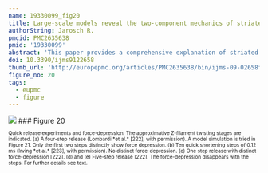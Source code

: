 ```yaml
---
name: 19330099_fig20
title: Large-scale models reveal the two-component mechanics of striated muscle.
authorString: Jarosch R.
pmcid: PMC2635638
pmid: '19330099'
abstract: 'This paper provides a comprehensive explanation of striated muscle mechanics and contraction on the basis of filament rotations. Helical proteins, particularly the coiled-coils of tropomyosin, myosin and alpha-actinin, shorten their H-bonds cooperatively and produce torque and filament rotations when the Coulombic net-charge repulsion of their highly charged side-chains is diminished by interaction with ions. The classical "two-component model" of active muscle differentiated a "contractile component" which stretches the "series elastic component" during force production. The contractile components are the helically shaped thin filaments of muscle that shorten the sarcomeres by clockwise drilling into the myosin cross-bridges with torque decrease (= force-deficit). Muscle stretch means drawing out the thin filament helices off the cross-bridges under passive counterclockwise rotation with torque increase (= stretch activation). Since each thin filament is anchored by four elastic alpha-actinin Z-filaments (provided with force-regulating sites for Ca(2+) binding), the thin filament rotations change the torsional twist of the four Z-filaments as the "series elastic components". Large scale models simulate the changes of structure and force in the Z-band by the different Z-filament twisting stages A, B, C, D, E, F and G. Stage D corresponds to the isometric state. The basic phenomena of muscle physiology, i. e. latency relaxation, Fenn-effect, the force-velocity relation, the length-tension relation, unexplained energy, shortening heat, the Huxley-Simmons phases, etc. are explained and interpreted with the help of the model experiments.'
doi: 10.3390/ijms9122658
thumb_url: 'http://europepmc.org/articles/PMC2635638/bin/ijms-09-02658f20.gif'
figure_no: 20
tags:
  - eupmc
  - figure
---
```

<img src='http://europepmc.org/articles/PMC2635638/bin/ijms-09-02658f20.jpg' style='max-height: 300px'>
### Figure 20
<p style='font-size: 10px;'>Quick release experiments and force-depression. The approximative Z-filament twisting stages are indicated.  (a) A four-step release (Lombardi *et al.* [<xref ref-type="bibr" rid="b222-ijms-09-02658">222</xref>], with permission). A model simulation is tried in <xref ref-type="fig" rid="f21-ijms-09-02658">Figure 21</xref>. Only the first two steps distinctly show force depression. (b) Ten quick shortening steps of 0.12 ms (Irving *et al.* [<xref ref-type="bibr" rid="b223-ijms-09-02658">223</xref>], with permission). No distinct force-depression. (c) One step release with distinct force-depression [<xref ref-type="bibr" rid="b222-ijms-09-02658">222</xref>]. (d) and (e) Five-step release [<xref ref-type="bibr" rid="b222-ijms-09-02658">222</xref>]. The force-depression disappears with the steps. For further details see text.</p>